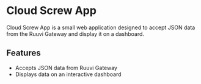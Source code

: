 # Cloud Screw App

Cloud Screw App is a small web application designed to accept JSON data from the Ruuvi Gateway and display it on a dashboard.

## Features

- Accepts JSON data from Ruuvi Gateway
- Displays data on an interactive dashboard

